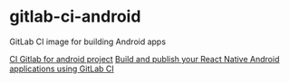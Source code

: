 # gitlab-ci-android
GitLab CI image for building Android apps

[CI Gitlab for android project](https://github.com/flightstar/gitlab-ci-android/blob/master/.gitlab-ci.yml)
[Build and publish your React Native Android applications using GitLab CI](https://github.com/flightstar/gitlab-ci-android/blob/master/Build%20and%20publish%20your%20React%20Native%20Android%20applications%20using%20GitLab%20CI.md)
